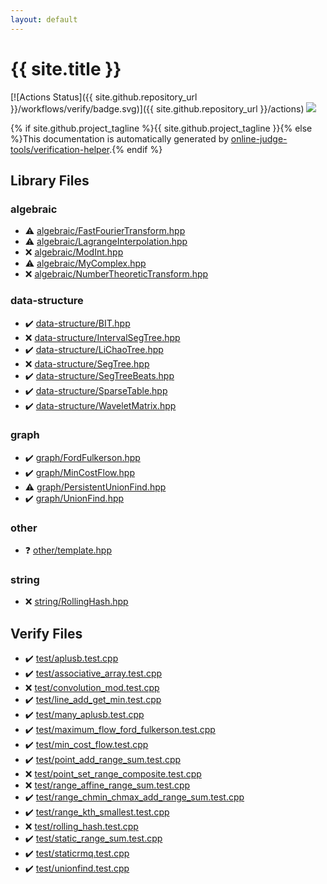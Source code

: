 ```yaml
---
layout: default
---
```


<!-- mathjax config similar to math.stackexchange -->
<script type="text/javascript" async
  src="https://cdnjs.cloudflare.com/ajax/libs/mathjax/2.7.5/MathJax.js?config=TeX-MML-AM_CHTML">
</script>
<script type="text/x-mathjax-config">
  MathJax.Hub.Config({
    TeX: { equationNumbers: { autoNumber: "AMS" }},
    tex2jax: {
      inlineMath: [ ['$','$'] ],
      processEscapes: true
    },
    "HTML-CSS": { matchFontHeight: false },
    displayAlign: "left",
    displayIndent: "2em"
  });
</script>

<script type="text/javascript" src="https://cdnjs.cloudflare.com/ajax/libs/jquery/3.4.1/jquery.min.js"></script>
<script src="https://cdn.jsdelivr.net/npm/jquery-balloon-js@1.1.2/jquery.balloon.min.js" integrity="sha256-ZEYs9VrgAeNuPvs15E39OsyOJaIkXEEt10fzxJ20+2I=" crossorigin="anonymous"></script>
<script type="text/javascript" src="assets/js/copy-button.js"></script>
<link rel="stylesheet" href="assets/css/copy-button.css" />


# {{ site.title }}

[![Actions Status]({{ site.github.repository_url }}/workflows/verify/badge.svg)]({{ site.github.repository_url }}/actions)
<a href="{{ site.github.repository_url }}"><img src="https://img.shields.io/github/last-commit/{{ site.github.owner_name }}/{{ site.github.repository_name }}" /></a>

{% if site.github.project_tagline %}{{ site.github.project_tagline }}{% else %}This documentation is automatically generated by <a href="https://github.com/online-judge-tools/verification-helper">online-judge-tools/verification-helper</a>.{% endif %}

## Library Files

<div id="c7f6ad568392380a8f4b4cecbaccb64c"></div>

### algebraic

* :warning: <a href="library/algebraic/FastFourierTransform.hpp.html">algebraic/FastFourierTransform.hpp</a>
* :warning: <a href="library/algebraic/LagrangeInterpolation.hpp.html">algebraic/LagrangeInterpolation.hpp</a>
* :x: <a href="library/algebraic/ModInt.hpp.html">algebraic/ModInt.hpp</a>
* :warning: <a href="library/algebraic/MyComplex.hpp.html">algebraic/MyComplex.hpp</a>
* :x: <a href="library/algebraic/NumberTheoreticTransform.hpp.html">algebraic/NumberTheoreticTransform.hpp</a>


<div id="36397fe12f935090ad150c6ce0c258d4"></div>

### data-structure

* :heavy_check_mark: <a href="library/data-structure/BIT.hpp.html">data-structure/BIT.hpp</a>
* :x: <a href="library/data-structure/IntervalSegTree.hpp.html">data-structure/IntervalSegTree.hpp</a>
* :heavy_check_mark: <a href="library/data-structure/LiChaoTree.hpp.html">data-structure/LiChaoTree.hpp</a>
* :x: <a href="library/data-structure/SegTree.hpp.html">data-structure/SegTree.hpp</a>
* :heavy_check_mark: <a href="library/data-structure/SegTreeBeats.hpp.html">data-structure/SegTreeBeats.hpp</a>
* :heavy_check_mark: <a href="library/data-structure/SparseTable.hpp.html">data-structure/SparseTable.hpp</a>
* :heavy_check_mark: <a href="library/data-structure/WaveletMatrix.hpp.html">data-structure/WaveletMatrix.hpp</a>


<div id="f8b0b924ebd7046dbfa85a856e4682c8"></div>

### graph

* :heavy_check_mark: <a href="library/graph/FordFulkerson.hpp.html">graph/FordFulkerson.hpp</a>
* :heavy_check_mark: <a href="library/graph/MinCostFlow.hpp.html">graph/MinCostFlow.hpp</a>
* :warning: <a href="library/graph/PersistentUnionFind.hpp.html">graph/PersistentUnionFind.hpp</a>
* :heavy_check_mark: <a href="library/graph/UnionFind.hpp.html">graph/UnionFind.hpp</a>


<div id="795f3202b17cb6bc3d4b771d8c6c9eaf"></div>

### other

* :question: <a href="library/other/template.hpp.html">other/template.hpp</a>


<div id="b45cffe084dd3d20d928bee85e7b0f21"></div>

### string

* :x: <a href="library/string/RollingHash.hpp.html">string/RollingHash.hpp</a>


## Verify Files

* :heavy_check_mark: <a href="verify/test/aplusb.test.cpp.html">test/aplusb.test.cpp</a>
* :heavy_check_mark: <a href="verify/test/associative_array.test.cpp.html">test/associative_array.test.cpp</a>
* :x: <a href="verify/test/convolution_mod.test.cpp.html">test/convolution_mod.test.cpp</a>
* :heavy_check_mark: <a href="verify/test/line_add_get_min.test.cpp.html">test/line_add_get_min.test.cpp</a>
* :heavy_check_mark: <a href="verify/test/many_aplusb.test.cpp.html">test/many_aplusb.test.cpp</a>
* :heavy_check_mark: <a href="verify/test/maximum_flow_ford_fulkerson.test.cpp.html">test/maximum_flow_ford_fulkerson.test.cpp</a>
* :heavy_check_mark: <a href="verify/test/min_cost_flow.test.cpp.html">test/min_cost_flow.test.cpp</a>
* :heavy_check_mark: <a href="verify/test/point_add_range_sum.test.cpp.html">test/point_add_range_sum.test.cpp</a>
* :x: <a href="verify/test/point_set_range_composite.test.cpp.html">test/point_set_range_composite.test.cpp</a>
* :x: <a href="verify/test/range_affine_range_sum.test.cpp.html">test/range_affine_range_sum.test.cpp</a>
* :heavy_check_mark: <a href="verify/test/range_chmin_chmax_add_range_sum.test.cpp.html">test/range_chmin_chmax_add_range_sum.test.cpp</a>
* :heavy_check_mark: <a href="verify/test/range_kth_smallest.test.cpp.html">test/range_kth_smallest.test.cpp</a>
* :x: <a href="verify/test/rolling_hash.test.cpp.html">test/rolling_hash.test.cpp</a>
* :heavy_check_mark: <a href="verify/test/static_range_sum.test.cpp.html">test/static_range_sum.test.cpp</a>
* :heavy_check_mark: <a href="verify/test/staticrmq.test.cpp.html">test/staticrmq.test.cpp</a>
* :heavy_check_mark: <a href="verify/test/unionfind.test.cpp.html">test/unionfind.test.cpp</a>


